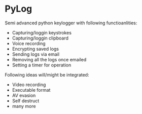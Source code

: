 # PyLog
Semi advanced python keylogger with following functioanlities:
- Capturing/loggin keystrokes
- Capturing/loggin clipboard
- Voice recording
- Encrypting saved logs
- Sending logs via email
- Removing all the logs once emailed
- Setting a timer for operation

Following ideas will/might be integrated:
- Video recording
- Executable format
- AV evasion
- Self destruct
- many more
